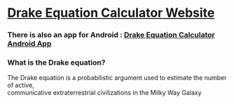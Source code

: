 # [Drake Equation Calculator Website](https://nickmihal.github.io/Drake-Equation-Calculator-Web/)

<h3>

There is also an app for Android : [Drake Equation Calculator Android App](https://github.com/NickMihal/Drake-Equation-Calculator-Android/)

</h3>

<h3> What is the Drake equation? </h3>

The Drake equation is a probabilistic argument used to estimate the number of active, <br>
communicative extraterrestrial civilizations in the Milky Way Galaxy


